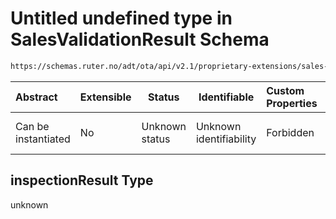 # Untitled undefined type in SalesValidationResult Schema

```txt
https://schemas.ruter.no/adt/ota/api/v2.1/proprietary-extensions/sales-validation-result.json#/examples/0/inspectionResult
```




| Abstract            | Extensible | Status         | Identifiable            | Custom Properties | Additional Properties | Access Restrictions | Defined In                                                                                                                |
| :------------------ | ---------- | -------------- | ----------------------- | :---------------- | --------------------- | ------------------- | ------------------------------------------------------------------------------------------------------------------------- |
| Can be instantiated | No         | Unknown status | Unknown identifiability | Forbidden         | Allowed               | none                | [sales-validation-result.json\*](../../schema/proprietary-extensions/sales-validation-result.json "open original schema") |

## inspectionResult Type

unknown
